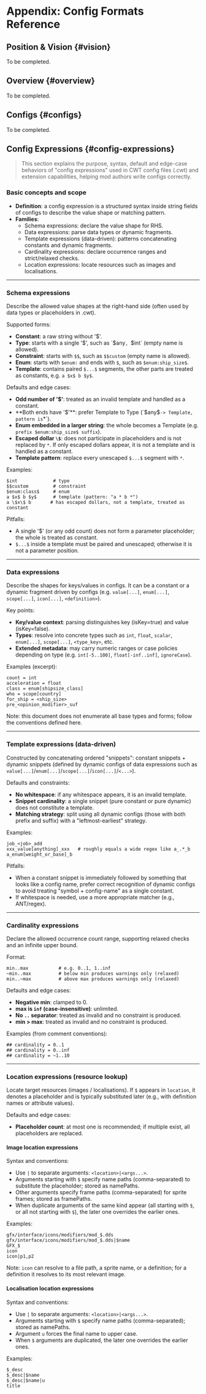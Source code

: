 # Appendix: Config Formats Reference

<!-- TODO 人工改进与润色 -->

## Position & Vision {#vision}

To be completed.

## Overview {#overview}

To be completed.

## Configs {#configs}

To be completed.

## Config Expressions {#config-expressions}

> This section explains the purpose, syntax, default and edge-case behaviors of "config expressions" used in CWT config files (.cwt) and extension capabilities, helping mod authors write configs correctly.

<!-- AI: maps to icu.windea.pls.config.configExpression.CwtConfigExpression -->
<!-- AI: impl-notes
Schema: allow empty names for Type/Constraint; prefer Template when both ends are '$'; enum inside larger string -> Template; escaped dollars are not replaced; odd count of dollars -> Constant; only escaped dollars -> Constant; Template.pattern replaces each unescaped '$...$' with '*'.
Template (data-driven): whitespace is not allowed; a single snippet (pure constant or pure dynamic) is not treated as a template; choose the leftmost earliest dynamic config (has both prefix and suffix); a special split avoids combining symbol + config-name into one constant.
Cardinality: '~' marks relaxed bounds; negative min is clamped to 0; 'inf' (case-insensitive) is unlimited; if invalid or min>max -> treated as empty constraint.
Location: '$' indicates a placeholder in 'location'; ImageLocation: '|' args, '$' args -> namePaths, others -> framePaths; LocalisationLocation: '$' args -> namePaths, 'u' -> force upper case; if multiple placeholders exist, all placeholders are replaced.
Schema edge tests exist covering the cases above.
-->

### Basic concepts and scope

- **Definition**: a config expression is a structured syntax inside string fields of configs to describe the value shape or matching pattern.
- **Families**:
  - Schema expressions: declare the value shape for RHS.
  - Data expressions: parse data types or dynamic fragments.
  - Template expressions (data-driven): patterns concatenating constants and dynamic fragments.
  - Cardinality expressions: declare occurrence ranges and strict/relaxed checks.
  - Location expressions: locate resources such as images and localisations.

---

### Schema expressions

<!-- AI: maps to icu.windea.pls.config.configExpression.CwtSchemaExpression (subtypes: Constant, Template, Type, Enum, Constraint) -->

Describe the allowed value shapes at the right-hand side (often used by data types or placeholders in .cwt).

Supported forms:

- **Constant**: a raw string without '$'.
- **Type**: starts with a single '$', such as `$any`, `$int` (empty name is allowed).
- **Constraint**: starts with `$$`, such as `$$custom` (empty name is allowed).
- **Enum**: starts with `$enum:` and ends with `$`, such as `$enum:ship_size$`.
- **Template**: contains paired `$...$` segments, the other parts are treated as constants, e.g. `a $x$ b $y$`.

Defaults and edge cases:

- **Odd number of '$'**: treated as an invalid template and handled as a constant.
- **Both ends have '$'**: prefer Template to Type (`$any$` -> Template, pattern is `*`).
- **Enum embedded in a larger string**: the whole becomes a Template (e.g. `prefix $enum:ship_size$ suffix`).
- **Escaped dollar `\$`**: does not participate in placeholders and is not replaced by `*`. If only escaped dollars appear, it is not a template and is handled as a constant.
- **Template pattern**: replace every unescaped `$...$` segment with `*`.

Examples:

```text
$int             # type
$$custom         # constraint
$enum:class$     # enum
a $x$ b $y$      # template (pattern: "a * b *")
a \$x\$ b       # has escaped dollars, not a template, treated as constant
```

Pitfalls:

- A single '$' (or any odd count) does not form a parameter placeholder; the whole is treated as constant.
- `$...$` inside a template must be paired and unescaped; otherwise it is not a parameter position.

---

### Data expressions

<!-- AI: maps to icu.windea.pls.config.configExpression.CwtDataExpression -->

Describe the shapes for keys/values in configs. It can be a constant or a dynamic fragment driven by configs (e.g. `value[...]`, `enum[...]`, `scope[...]`, `icon[...]`, `<definition>`).

Key points:

- **Key/value context**: parsing distinguishes key (isKey=true) and value (isKey=false).
- **Types**: resolve into concrete types such as `int`, `float`, `scalar`, `enum[...]`, `scope[...]`, `<type_key>`, etc.
- **Extended metadata**: may carry numeric ranges or case policies depending on type (e.g. `int[-5..100]`, `float[-inf..inf]`, `ignoreCase`).

Examples (excerpt):

```cwt
count = int
acceleration = float
class = enum[shipsize_class]
who = scope[country]
for_ship = <ship_size>
pre_<opinion_modifier>_suf
```

Note: this document does not enumerate all base types and forms; follow the conventions defined here.

---

### Template expressions (data-driven)

<!-- AI: maps to icu.windea.pls.config.configExpression.CwtTemplateExpression -->

Constructed by concatenating ordered "snippets": constant snippets + dynamic snippets (defined by dynamic configs of data expressions such as `value[...]`/`enum[...]`/`scope[...]`/`icon[...]`/`<...>`).

Defaults and constraints:

- **No whitespace**: if any whitespace appears, it is an invalid template.
- **Snippet cardinality**: a single snippet (pure constant or pure dynamic) does not constitute a template.
- **Matching strategy**: split using all dynamic configs (those with both prefix and suffix) with a "leftmost-earliest" strategy.

Examples:

```text
job_<job>_add
xxx_value[anything]_xxx   # roughly equals a wide regex like a_.*_b
a_enum[weight_or_base]_b
```

Pitfalls:

- When a constant snippet is immediately followed by something that looks like a config name, prefer correct recognition of dynamic configs to avoid treating "symbol + config-name" as a single constant.
- If whitespace is needed, use a more appropriate matcher (e.g., ANT/regex).

---

### Cardinality expressions

<!-- AI: maps to icu.windea.pls.config.configExpression.CwtCardinalityExpression -->

Declare the allowed occurrence count range, supporting relaxed checks and an infinite upper bound.

Format:

```text
min..max           # e.g. 0..1, 1..inf
~min..max          # below min produces warnings only (relaxed)
min..~max          # above max produces warnings only (relaxed)
```

Defaults and edge cases:

- **Negative min**: clamped to 0.
- **max is `inf` (case-insensitive)**: unlimited.
- **No `..` separator**: treated as invalid and no constraint is produced.
- **min > max**: treated as invalid and no constraint is produced.

Examples (from comment conventions):

```cwt
## cardinality = 0..1
## cardinality = 0..inf
## cardinality = ~1..10
```

---

### Location expressions (resource lookup)

<!-- AI: maps to icu.windea.pls.config.configExpression.CwtLocationExpression -->

Locate target resources (images / localisations). If `$` appears in `location`, it denotes a placeholder and is typically substituted later (e.g., with definition names or attribute values).

Defaults and edge cases:

- **Placeholder count**: at most one is recommended; if multiple exist, all placeholders are replaced.

#### Image location expressions

<!-- AI: maps to icu.windea.pls.config.configExpression.CwtImageLocationExpression -->

Syntax and conventions:

- Use `|` to separate arguments: `<location>|<args...>`.
- Arguments starting with `$` specify name paths (comma-separated) to substitute the placeholder; stored as namePaths.
- Other arguments specify frame paths (comma-separated) for sprite frames; stored as framePaths.
- When duplicate arguments of the same kind appear (all starting with `$`, or all not starting with `$`), the later one overrides the earlier ones.

Examples:

```text
gfx/interface/icons/modifiers/mod_$.dds
gfx/interface/icons/modifiers/mod_$.dds|$name
GFX_$
icon
icon|p1,p2
```

Note: `icon` can resolve to a file path, a sprite name, or a definition; for a definition it resolves to its most relevant image.

#### Localisation location expressions

<!-- AI: maps to icu.windea.pls.config.configExpression.CwtLocalisationLocationExpression -->

Syntax and conventions:

- Use `|` to separate arguments: `<location>|<args...>`.
- Arguments starting with `$` specify name paths (comma-separated); stored as namePaths.
- Argument `u` forces the final name to upper case.
- When `$` arguments are duplicated, the later one overrides the earlier ones.

Examples:

```text
$_desc
$_desc|$name
$_desc|$name|u
title